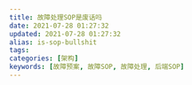 ```yaml
---
title: 故障处理SOP是废话吗
date: 2021-07-28 01:27:32
updated: 2021-07-28 01:27:32
alias: is-sop-bullshit
tags:
categories: [架构]
keywords: [故障预案, 故障SOP, 故障处理, 后端SOP]
---
```

